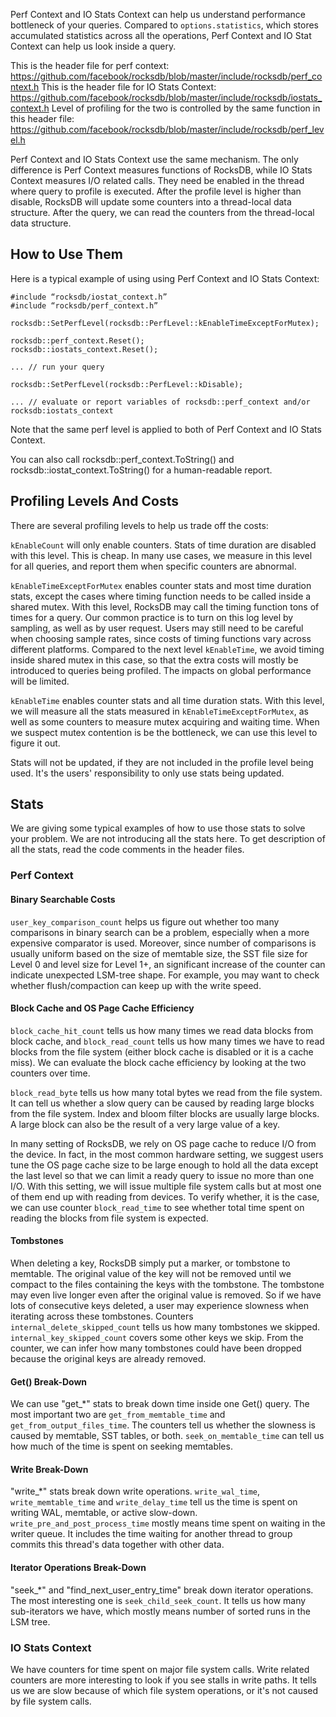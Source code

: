 Perf Context and IO Stats Context can help us understand performance bottleneck of your queries. Compared to `options.statistics`, which stores accumulated statistics across all the operations, Perf Context and IO Stat Context can help us look inside a query.

This is the header file for perf context: https://github.com/facebook/rocksdb/blob/master/include/rocksdb/perf_context.h
This is the header file for IO Stats Context: https://github.com/facebook/rocksdb/blob/master/include/rocksdb/iostats_context.h
Level of profiling for the two is controlled by the same function in this header file: https://github.com/facebook/rocksdb/blob/master/include/rocksdb/perf_level.h

Perf Context and IO Stats Context use the same mechanism. The only difference is Perf Context measures functions of RocksDB, while IO Stats Context measures I/O related calls. They need be enabled in the thread where query to profile is executed. After the profile level is higher than disable, RocksDB will update some counters into a thread-local data structure. After the query, we can read the counters from the thread-local data structure.

## How to Use Them
Here is a typical example of using using Perf Context and IO Stats Context:

``` 
#include “rocksdb/iostat_context.h”
#include “rocksdb/perf_context.h”

rocksdb::SetPerfLevel(rocksdb::PerfLevel::kEnableTimeExceptForMutex);

rocksdb::perf_context.Reset();
rocksdb::iostats_context.Reset();

... // run your query

rocksdb::SetPerfLevel(rocksdb::PerfLevel::kDisable);

... // evaluate or report variables of rocksdb::perf_context and/or rocksdb:iostats_context
```
Note that the same perf level is applied to both of Perf Context and IO Stats Context.

You can also call rocksdb::perf_context.ToString() and rocksdb::iostat_context.ToString() for a human-readable report.

## Profiling Levels And Costs

There are several profiling levels to help us trade off the costs:

`kEnableCount` will only enable counters. Stats of time duration are disabled with this level. This is cheap. In many use cases, we measure in this level for all queries, and report them when specific counters are abnormal.

`kEnableTimeExceptForMutex` enables counter stats and most time duration stats, except the cases where timing function needs to be called inside a shared mutex. With this level, RocksDB may call the timing function tons of times for a query. Our common practice is to turn on this log level by sampling, as well as by user request. Users may still need to be careful when choosing sample rates, since costs of timing functions vary across different platforms. Compared to the next level `kEnableTime`, we avoid timing inside shared mutex in this case, so that the extra costs will mostly be introduced to queries being profiled. The impacts on global performance will be limited.

`kEnableTime` enables counter stats and all time duration stats. With this level, we will measure all the stats measured in `kEnableTimeExceptForMutex`, as well as some counters to measure mutex acquiring and waiting time. When we suspect mutex contention is be the bottleneck, we can use this level to figure it out.

Stats will not be updated, if they are not included in the profile level being used. It's the users' responsibility to only use stats being updated. 

## Stats
We are giving some typical examples of  how to use those stats to solve your problem. We are not introducing all the stats here. To get description of all the stats, read the code comments in the header files.

### Perf Context
#### Binary Searchable Costs
`user_key_comparison_count` helps us figure out whether too many comparisons in binary search can be a problem, especially when a more expensive comparator is used. Moreover, since number of comparisons is usually uniform based on the size of memtable size, the SST file size for Level 0 and level size for Level 1+, an significant increase of the counter can indicate unexpected LSM-tree shape. For example, you may want to check whether flush/compaction can keep up with the write speed.

#### Block Cache and OS Page Cache Efficiency
`block_cache_hit_count` tells us how many times we read data blocks from block cache, and `block_read_count` tells us how many times we have to read blocks from the file system (either block cache is disabled or it is a cache miss). We can evaluate the block cache efficiency by looking at the two counters over time.

`block_read_byte` tells us how many total bytes we read from the file system. It can tell us whether a slow query can be caused by reading large blocks from the file system. Index and bloom filter blocks are usually large blocks. A large block can also be the result of a very large value of a key.

In many setting of RocksDB, we rely on OS page cache to reduce I/O from the device. In fact, in the most common hardware setting, we suggest users tune the OS page cache size to be large enough to hold all the data except the last level so that we can limit a ready query to issue no more than one I/O. With this setting, we will issue multiple file system calls but at most one of them end up with reading from devices. To verify whether, it is the case, we can use counter `block_read_time` to see whether total time spent on reading the blocks from file system is expected.

#### Tombstones
When deleting a key, RocksDB simply put a marker, or tombstone to memtable. The original value of the key will not be removed until we compact to the files containing the keys with the tombstone. The tombstone may even live longer even after the original value is removed. So if we have lots of consecutive keys deleted, a user may experience slowness when iterating across these tombstones. Counters `internal_delete_skipped_count` tells us how many tombstones we skipped. `internal_key_skipped_count` covers some other keys we skip. From the counter, we can infer how many tombstones could have been dropped because the original keys are already removed.

#### Get() Break-Down
We can use "get_*" stats to break down time inside one Get() query. The most important two are `get_from_memtable_time` and `get_from_output_files_time`. The counters tell us whether the slowness is caused by memtable, SST tables, or both. `seek_on_memtable_time` can tell us how much of the time is spent on seeking memtables.

#### Write Break-Down
"write_*" stats break down write operations. `write_wal_time`, `write_memtable_time` and `write_delay_time` tell us the time is spent on writing WAL, memtable, or active slow-down. `write_pre_and_post_process_time` mostly means time spent on waiting in the writer queue. It includes the time waiting for another thread to group commits this thread's data together with other data.

#### Iterator Operations Break-Down
"seek_*" and "find_next_user_entry_time" break down iterator operations. The most interesting one is `seek_child_seek_count`. It tells us how many sub-iterators we have, which mostly means number of sorted runs in the LSM tree.

### IO Stats Context
We have counters for time spent on major file system calls. Write related counters are more interesting to look if you see stalls in write paths. It tells us we are slow because of which file system operations, or it's not caused by file system calls.